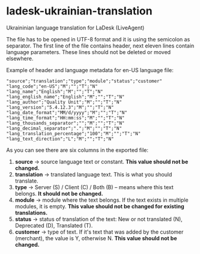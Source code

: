 # ladesk-ukrainian-translation
Ukraininian language translation for LaDesk (LiveAgent)

The file has to be opened in UTF-8 format and it is using the semicolon as separator. The first line of the file contains header, next eleven lines contain language parameters. These lines should not be deleted or moved elsewhere.

Example of header and language metadata for en-US language file:

```
"source";"translation";"type";"module";"status";"customer"
"lang_code";"en-US";"M";"";"T";"N"
"lang_name";"English";"M";"";"T";"N"
"lang_english_name";"English";"M";"";"T";"N"
"lang_author";"Quality Unit";"M";"";"T";"N"
"lang_version";"5.4.12.3";"M";"";"T";"N"
"lang_date_format";"MM/d/yyyy";"M";"";"T";"N"
"lang_time_format";"HH:mm:ss";"M";"";"T";"N"
"lang_thousands_separator";"";"M";"";"T";"N"
"lang_decimal_separator";".";"M";"";"T";"N"
"lang_translation_percentage";"100";"M";"";"T";"N"
"lang_text_direction";"L";"M";"";"T";"N"
```

As you can see there are six columns in the exported file:
1. **source** -> source language text or constant. **This value should not be changed.**
2. **translation** -> translated language text. This is what you should translate.
3. **type** -> Server (S) / Client (C) / Both (B) – means where this text belongs. **It should not be changed.**
4. **module** -> module where the text belongs. If the text exists in multiple modules, it is empty. **This value should not be changed for existing translations.**
5. **status** -> status of translation of the text: New or not translated (N), Deprecated (D), Translated (T).
6. **customer** -> type of text. If it's text that was added by the customer (merchant), the value is Y, otherwise N. **This value should not be changed.**
